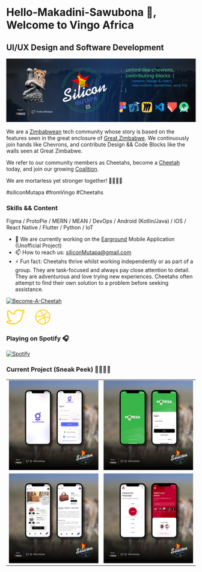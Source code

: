 # Hello-Makadini-Sawubona 👋, Welcome to Vingo Africa
## UI/UX Design and Software Development 
![UI/UX Design and Software Development ](https://github.com/siliconMutapa/siliconMutapa/blob/main/GitHubBanner.png)

We are a [<span>Zimbabwean</span>](https://en.wikipedia.org/wiki/Zimbabwe) tech community whose story is based on the features seen in the great enclosure of [<span>Great Zimbabwe</span>](https://education.nationalgeographic.org/resource/great-zimbabwe/). We continuously join hands like Chevrons, and contribute Design && Code Blocks like the walls seen at Great Zimbabwe. 

We refer to our community members as Cheetahs, become a [<span>Cheetah</span>](https://kids.nationalgeographic.com/animals/mammals/facts/cheetah) today, and join our growing [<span>Coalition</span>](https://www.gviusa.com/blog/fun-facts-about-cheetahs/). 

We are mortarless yet stronger together! 🐆🇿🇼🦾

#siliconMutapa #fromVingo #Cheetahs

### Skills && Content

Figma / ProtoPie / MERN / MEAN / DevOps / Android (Kotlin/Java) / iOS / React Native / Flutter / Python / IoT 

- 🔭 We are currently working on the [<span>Earground</span>](https://earground.com/) Mobile Application (Unofficial Project)
- 📫 How to reach us: siliconMutapa@gmail.com 
- ⚡ Fun fact: Cheetahs thrive whilst working independently or as part of a group. They are task-focused and always pay close attention to detail. They are adventurous and love trying new experiences. Cheetahs often attempt to find their own solution to a problem before seeking assistance. 

[<img src='https://github.com/siliconMutapa/siliconMutapa/blob/main/JoinUs.png' alt='Become-A-Cheetah'>](https://twitter.com/siliconMutapa) 

[<img src='https://github.com/siliconMutapa/siliconMutapa/blob/main/twitter-svgrepo-com.svg' alt='twitter' height='40'>](https://twitter.com/siliconMutapa) &nbsp; &nbsp; &nbsp;  [<img src='https://github.com/siliconMutapa/siliconMutapa/blob/main/dribbble-svgrepo-com.svg' alt='dribbble' height='40'>](https://dribbble.com/siliconMutapa)

### Playing on Spotify 🎧

 [![Spotify](https://spotify-now-playing-delta-lac.vercel.app/api/spotify?background_color=0d1117&border_color=ffffff)](https://open.spotify.com/user/31bh7frg45vu22kmdwqdvw3hgyxa)

### Current Project (Sneak Peek) 🧑‍💻🤖👷

<table>
  <tr>
    <td><img src='https://github.com/siliconMutapa/siliconMutapa/blob/main/EargroundApp.png' alt='Dwala App' title='Dwala App'></td>
    <td><img src='https://github.com/siliconMutapa/siliconMutapa/blob/main/MpesaApp(Clone).png' alt='Dwala App' title='Dwala App'></td>
  </tr>
 
 <tr>
 <td><img src='https://github.com/siliconMutapa/siliconMutapa/blob/main/MJMLeatherwareApp.png' alt='Dwala App' title='Dwala App'></td>
  <td><img src='https://github.com/siliconMutapa/siliconMutapa/blob/main/VamboAcademyApp.png' alt='Dwala App' title='Dwala App'></td>
 </tr>
</table>
